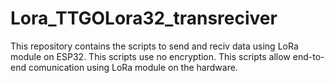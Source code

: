 # Lora_TTGOLora32_transreciver
This repository contains the scripts to send and reciv data using LoRa module on ESP32.
This scripts use no encryption.
This scripts allow end-to-end comunication using LoRa module on the hardware.
